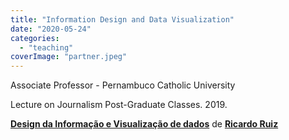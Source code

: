 ```yaml
---
title: "Information Design and Data Visualization"
date: "2020-05-24"
categories: 
  - "teaching"
coverImage: "partner.jpeg"
---
```


Associate Professor - Pernambuco Catholic University

Lecture on Journalism Post-Graduate Classes. 2019.

**[Design da Informação e Visualização de dados](//www.slideshare.net/doutorsocrates/design-da-informao-e-visualizao-de-dados "Design da Informação e Visualização de dados")** de **[Ricardo Ruiz](https://www.slideshare.net/doutorsocrates)**
